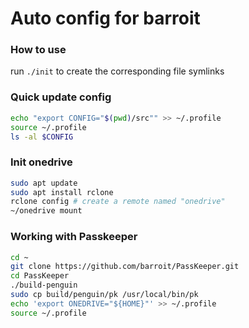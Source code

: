 # Auto config for barroit

### How to use

run `./init` to create the corresponding file symlinks

### Quick update config

```bash
echo "export CONFIG="$(pwd)/src"" >> ~/.profile
source ~/.profile
ls -al $CONFIG
```

### Init onedrive

```bash
sudo apt update
sudo apt install rclone
rclone config # create a remote named "onedrive"
~/onedrive mount
```

### Working with Passkeeper

```bash
cd ~
git clone https://github.com/barroit/PassKeeper.git
cd PassKeeper
./build-penguin
sudo cp build/penguin/pk /usr/local/bin/pk
echo 'export ONEDRIVE="${HOME}"' >> ~/.profile
source ~/.profile
```
